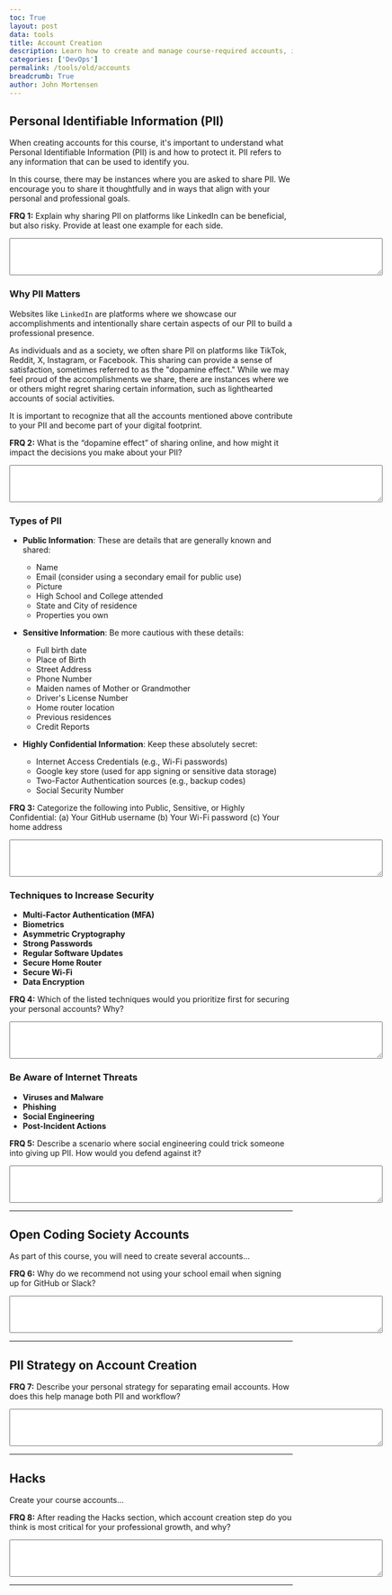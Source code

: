 ```yaml
---
toc: True
layout: post
data: tools
title: Account Creation
description: Learn how to create and manage course-required accounts, including a Portfolio Website, GitHub, Slack, and LinkedIn, while protecting your Personal Identifiable Information (PII).
categories: ['DevOps']
permalink: /tools/old/accounts
breadcrumb: True
author: John Mortensen
---
```


## Personal Identifiable Information (PII)

When creating accounts for this course, it's important to understand what Personal Identifiable Information (PII) is and how to protect it. PII refers to any information that can be used to identify you.

In this course, there may be instances where you are asked to share PII. We encourage you to share it thoughtfully and in ways that align with your personal and professional goals.

<div class="frq" id="frq1">
  <p><b>FRQ 1:</b> Explain why sharing PII on platforms like LinkedIn can be beneficial, but also risky. Provide at least one example for each side.</p>
  <textarea id="frq1-answer" rows="4" cols="80"></textarea>
</div>

### Why PII Matters

Websites like `LinkedIn` are platforms where we showcase our accomplishments and intentionally share certain aspects of our PII to build a professional presence.

As individuals and as a society, we often share PII on platforms like TikTok, Reddit, X, Instagram, or Facebook. This sharing can provide a sense of satisfaction, sometimes referred to as the "dopamine effect." While we may feel proud of the accomplishments we share, there are instances where we or others might regret sharing certain information, such as lighthearted accounts of social activities.

It is important to recognize that all the accounts mentioned above contribute to your PII and become part of your digital footprint.

<div class="frq" id="frq2">
  <p><b>FRQ 2:</b> What is the “dopamine effect” of sharing online, and how might it impact the decisions you make about your PII?</p>
  <textarea id="frq2-answer" rows="4" cols="80"></textarea>
</div>

### Types of PII

* **Public Information**: These are details that are generally known and shared:
  * Name
  * Email (consider using a secondary email for public use)
  * Picture
  * High School and College attended
  * State and City of residence
  * Properties you own

* **Sensitive Information**: Be more cautious with these details:
  * Full birth date
  * Place of Birth
  * Street Address
  * Phone Number
  * Maiden names of Mother or Grandmother
  * Driver's License Number
  * Home router location
  * Previous residences
  * Credit Reports

* **Highly Confidential Information**: Keep these absolutely secret:
  * Internet Access Credentials (e.g., Wi-Fi passwords)
  * Google key store (used for app signing or sensitive data storage)
  * Two-Factor Authentication sources (e.g., backup codes)
  * Social Security Number

<div class="frq" id="frq3">
  <p><b>FRQ 3:</b> Categorize the following into Public, Sensitive, or Highly Confidential:  
  (a) Your GitHub username  
  (b) Your Wi-Fi password  
  (c) Your home address</p>
  <textarea id="frq3-answer" rows="4" cols="80"></textarea>
</div>

### Techniques to Increase Security

* **Multi-Factor Authentication (MFA)**
* **Biometrics**
* **Asymmetric Cryptography**
* **Strong Passwords**
* **Regular Software Updates**
* **Secure Home Router**
* **Secure Wi-Fi**
* **Data Encryption**

<div class="frq" id="frq4">
  <p><b>FRQ 4:</b> Which of the listed techniques would you prioritize first for securing your personal accounts? Why?</p>
  <textarea id="frq4-answer" rows="4" cols="80"></textarea>
</div>

### Be Aware of Internet Threats

* **Viruses and Malware**
* **Phishing**
* **Social Engineering**
* **Post-Incident Actions**

<div class="frq" id="frq5">
  <p><b>FRQ 5:</b> Describe a scenario where social engineering could trick someone into giving up PII. How would you defend against it?</p>
  <textarea id="frq5-answer" rows="4" cols="80"></textarea>
</div>

---

## Open Coding Society Accounts

As part of this course, you will need to create several accounts...

<div class="frq" id="frq6">
  <p><b>FRQ 6:</b> Why do we recommend not using your school email when signing up for GitHub or Slack?</p>
  <textarea id="frq6-answer" rows="4" cols="80"></textarea>
</div>

---

## PII Strategy on Account Creation

<div class="frq" id="frq7">
  <p><b>FRQ 7:</b> Describe your personal strategy for separating email accounts. How does this help manage both PII and workflow?</p>
  <textarea id="frq7-answer" rows="4" cols="80"></textarea>
</div>

---

## Hacks

Create your course accounts...

<div class="frq" id="frq8">
  <p><b>FRQ 8:</b> After reading the Hacks section, which account creation step do you think is most critical for your professional growth, and why?</p>
  <textarea id="frq8-answer" rows="4" cols="80"></textarea>
</div>

---

<script>
document.addEventListener("DOMContentLoaded", function() {
  document.querySelectorAll(".frq").forEach(function(block) {
    const textarea = block.querySelector("textarea");
    const key = block.id + "-answer";
    // Load saved answer
    textarea.value = localStorage.getItem(key) || "";
    // Save on input
    textarea.addEventListener("input", function() {
      localStorage.setItem(key, textarea.value);
    });
  });
});
</script>
